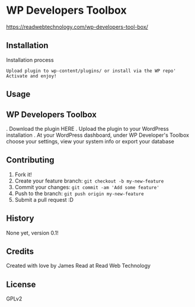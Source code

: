# WP Developers Toolbox

https://readwebtechnology.com/wp-developers-tool-box/

## Installation

Installation process

	Upload plugin to wp-content/plugins/ or install via the WP repo'
	Activate and enjoy!

## Usage

<h2>WP Developers Toolbox</h2>

. Download the plugin HERE
. Upload the plugin to your WordPress installation
. At your WordPress dashboard, under WP Developer's Toolbox choose your settings, view your system info or export your database

## Contributing

1. Fork it!
2. Create your feature branch: `git checkout -b my-new-feature`
3. Commit your changes: `git commit -am 'Add some feature'`
4. Push to the branch: `git push origin my-new-feature`
5. Submit a pull request :D

## History

None yet, version 0.1!

## Credits

Created with love by James Read at Read Web Technology

## License

GPLv2
